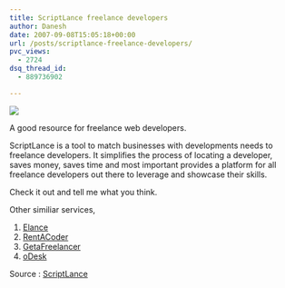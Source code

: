 ```yaml
---
title: ScriptLance freelance developers
author: Danesh
date: 2007-09-08T15:05:18+00:00
url: /posts/scriptlance-freelance-developers/
pvc_views:
  - 2724
dsq_thread_id:
  - 889736902

---
```

<img src="http://img409.imageshack.us/img409/651/scriptlancevi4.jpg" align="middle" />

A good resource for freelance web developers.

ScriptLance is a tool to match businesses with developments needs to freelance developers. It simplifies the process of locating a developer, saves money, saves time and most important provides a platform for all freelance developers out there to leverage and showcase their skills.

Check it out and tell me what you think.

Other similiar services,

  1. [Elance][1]
  2. [RentACoder][2]
  3. [GetaFreelancer][3]
  4. [oDesk][4]

Source : [ScriptLance][5]

 [1]: http://www.elance.com/
 [2]: http://www.rentacoder.com
 [3]: http://www.getafreelancer.com/
 [4]: http://www.odesk.com/
 [5]: https://www.scriptlance.com/